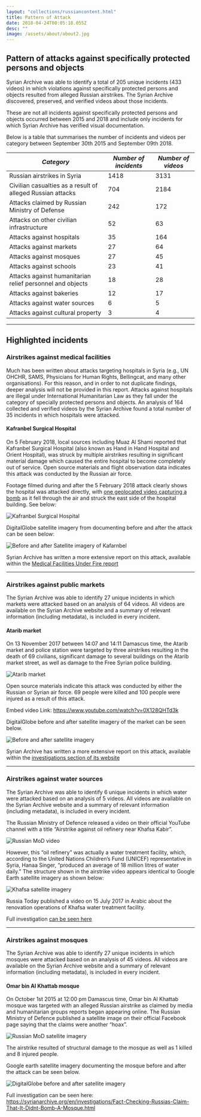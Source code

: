 ```yaml
---
layout: "collections/russiancontent.html"
title: Pattern of Attack
date: 2018-04-24T00:05:18.055Z
desc: ""
image: /assets/about/about2.jpg
---
```

## Pattern of attacks against specifically protected persons and objects

Syrian Archive was able to identify a total of 205 unique incidents (433 videos) in which violations against specifically protected persons and objects resulted from alleged Russian airstrikes. The Syrian Archive discovered, preserved, and verified videos about those incidents.

These are not all incidents against specifically protected persons and objects occurred between 2015 and 2018 and include only incidents for which Syrian Archive has verified visual documentation.

Below is a table that summarises the number of incidents and videos per category between September 30th 2015 and September 09th 2018.

| *Category*                                                   | *Number of incidents* | *Number of videos* |
|------------------------------------------------------------|---------------------|------------------|
| Russian airstrikes in Syria                                | 1418                | 3131             |
| Civilian casualties as a result of alleged Russian attacks | 704                 | 2184             |
| Attacks claimed by Russian Ministry of Defense             | 242                 | 172              |
| Attacks on other civilian infrastructure                   | 52                  | 63               |
| Attacks against hospitals                                  | 35                  | 164              |
| Attacks against markets                                    | 27                  | 64               |
| Attacks against mosques                                    | 27                  | 45               |
| Attacks against schools                                    | 23                  | 41               |
| Attacks against humanitarian relief personnel and objects  | 18                  | 28               |
| Attacks against bakeries                                   | 12                  | 17               |
| Attacks against water sources                              | 6                   | 5                |
| Attacks against cultural property                          | 3                   | 4                |



---

## Highlighted incidents

### Airstrikes against medical facilities

Much has been written about attacks targeting hospitals in Syria (e.g., UN OHCHR, SAMS, Physicians for Human Rights, Bellingcat, and many other organisations). For this reason, and in order to not duplicate findings, deeper analysis will not be provided in this report. Attacks against hospitals are illegal under International Humanitarian Law as they fall under the category of specially protected persons and objects. An analysis of 164 collected and verified videos by the Syrian Archive found a total number of 35 incidents in which hospitals were attacked.

#### Kafranbel Surgical Hospital

On 5 February 2018, local sources including Muaz Al Shami reported that Kafranbel Surgical Hospital (also known as Hand in Hand Hospital and Orient Hospital), was struck by multiple airstrikes resulting in significant material damage which caused the entire hospital to become completely out of service. Open source materials and flight observation data indicates this attack was conducted by the Russian air force.

Footage filmed during and after the 5 February 2018 attack clearly shows the hospital was attacked directly, with [one geolocated video capturing a bomb](https://www.youtube.com/watch?v=WzFAjvqC9uw&list=PLPC0Udeof3T4QmV4f9tEhDmQzr2Z_vTKZ&index=1) as it fell through the air and struck the east side of the hospital building. See below:

![Kafranbel Surgical Hospital](/assets/russian/Kafranbel-Surgical-Hospital.jpg)


DigitalGlobe satellite imagery from documenting before and after the attack  can be seen below:

![Before and after Satellite imagery of Kafarnbel](/assets/russian/Kafranbel-Surgical-Hospital-satellite.png)

Syrian Archive has written a more extensive report on this attack, available within the [Medical Facilities Under Fire report](https://syrianarchive.org/en/investigations/second-medical-facilities-under-fire/orient.html )

---

### Airstrikes against public markets

The Syrian Archive was able to identify 27 unique incidents in which markets were attacked based on an analysis of 64  videos. All videos are available on the Syrian Archive website and a summary of relevant information (including metadata), is included in every incident.

#### Atarib market
On 13 November 2017 between 14:07 and 14:11 Damascus time, the Atarib market and police station were targeted by three airstrikes resulting in the death of 69 civilians, significant damage to several buildings on the Atarib market street, as well as damage  to the Free Syrian police building.

![Atarib market](/assets/russian/Atarib-market.png)

Open source materials indicate this attack was conducted by either the Russian or Syrian air force. 69 people were killed and 100 people were injured as a result of this attack.

Embed video Link: https://www.youtube.com/watch?v=0X128QHTd3k



DigitalGlobe before and after satellite imagery of the market can be seen below.

![Before and after satellite imagery](/assets/russian/Atarib-market-satellite.png)

Syrian Archive has written a more extensive report on this attack, available within the [investigations section of its website](https://syrianarchive.org/en/investigations/Atarib-Market-Bombing.html)

---

### Airstrikes against water sources
The Syrian Archive was able to identify 6 unique incidents in which water were attacked based on an analysis of 5 videos. All videos are available on the Syrian Archive website and a summary of relevant information (including metadata), is included in every incident.

The Russian Ministry of Defence released a video on their official YouTube channel with a title “Airstrike against oil refinery near Khafsa Kabir”.

![Russian MoD video](/assets/russian/Khafsa-Kabir-ru-youtube.png)

However, this “oil refinery” was actually a water treatment facility, which, according to the United Nations Children’s Fund (UNICEF) representative in Syria, Hanaa Singer,  “produced an average of 18 million litres of water daily.” The structure shown in the airstrike video appears identical to Google Earth satellite imagery as shown below:

![Khafsa satellite imagery](/assets/russian/Khafsa-satellite.png)

Russia Today published a video on 15 July 2017 in Arabic about the renovation operations of Khafsa water treatment facility.

Full investigation [can be seen here](https://www.bellingcat.com/news/mena/2015/12/11/syrias-bombed-water-infrastructure/)

---

### Airstrikes against mosques

The Syrian Archive was able to identify 27 unique incidents in which mosques were attacked based on an analysis of 45 videos. All videos are available on the Syrian Archive website and a summary of relevant information (including metadata), is included in every incident.

#### Omar bin Al Khattab mosque
On October 1st 2015 at 12:00 pm Damascus time, Omar bin Al Khattab mosque was targeted with an alleged Russian airstrike as claimed by media and humanitarian groups reports began appearing online. The Russian Ministry of Defence published a satellite image on their official Facebook page saying that the claims were another “hoax”.  

![Russian MoD satellite imagery](/assets/russian/al-farooq-omar-bin-al-khattab-mosque.png)

The airstrike resulted of structural damage to the mosque as well as 1 killed and 8 injured people.

Google earth satellite imagery documenting the mosque before and after the attack can be seen below.

![DigitalGlobe before and after satellite imagery](/assets/russian/al-farooq-omar-bin-al-khattab-mosque-satellite.png)

Full investigation can be seen here:
https://syrianarchive.org/en/investigations/Fact-Checking-Russias-Claim-That-It-Didnt-Bomb-A-Mosque.html  

